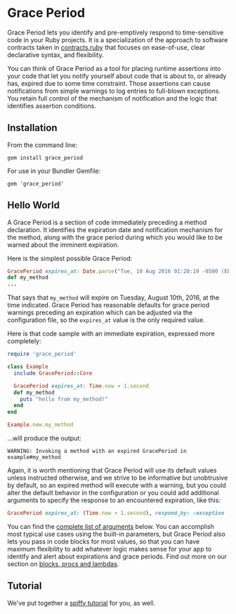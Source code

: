 # Grace Period

Grace Period lets you identify and pre-emptively respond to time-sensitive code in your Ruby projects. It is a specialization of the approach to software contracts taken in [contracts.ruby](https://github.com/egonSchiele/contracts.ruby) that focuses on ease-of-use, clear declarative syntax, and flexibility.

You can think of Grace Period as a tool for placing runtime assertions into your code that let you notify yourself about code that is about to, or already has, expired due to some time constraint. Those assertions can cause notifications from simple warnings to log entries to full-blown exceptions. You retain full control of the mechanism of notification and the logic that identifies assertion conditions.

## Installation

From the command line:

    gem install grace_period

For use in your Bundler Gemfile:

    gem 'grace_period'

## Hello World

A Grace Period is a section of code immediately preceding a method declaration. It identifies the expiration date and notification mechanism for the method, along with the grace period during which you would like to be warned about the imminent expiration.

Here is the simplest possible Grace Period:

```ruby
GracePeriod expires_at: Date.parse("Tue, 10 Aug 2016 01:20:19 -0500 (EDT)")
def my_method
...
```
That says that `my_method` will expire on Tuesday, August 10th, 2016, at the time indicated. Grace Period has reasonable defaults for grace period warnings preceding an expiration which can be adjusted via the configuration file, so the `expires_at` value is the only required value.

Here is that code sample with an immediate expiration, expressed more completely:

```ruby
require 'grace_period'

class Example
  include GracePeriod::Core

  GracePeriod expires_at: Time.now - 1.second
  def my_method
    puts "hello from my_method!"
  end
end

Example.new.my_method
```
...will produce the output:
```
WARNING: Invoking a method with an expired GracePeriod in example#my_method
```
Again, it is worth mentioning that Grace Period will use its default values unless instructed otherwise, and we strive to be informative but unobtrusive by default, so an expired method will execute with a warning, but you could alter the default behavior in the configuration or you could add additional arguments to specify the response to an encountered expiration, like this:
```ruby
GracePeriod expires_at: (Time.now - 1.second), respond_by: :exception
```
You can find the [complete list of arguments]('#') below. You can accomplish most typical use cases using the built-in parameters, but Grace Period also lets you pass in code blocks for most values, so that you can have maximum flexibility to add whatever logic makes sense for your app to identify and alert about expirations and grace periods. Find out more on our section on [blocks, procs and lambdas]('#').

## Tutorial

We've put together a [spiffy tutorial]('#') for you, as well.